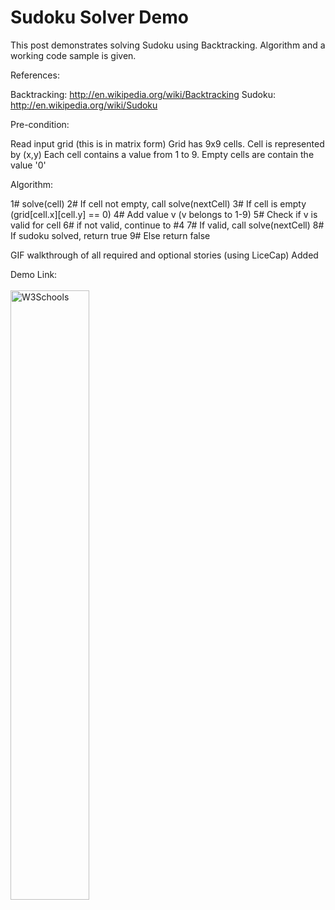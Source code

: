
<h1>Sudoku Solver Demo</h1>

<p>
This post demonstrates solving Sudoku using Backtracking. Algorithm and a working code sample is given.
</p>

<p>
References:

Backtracking: http://en.wikipedia.org/wiki/Backtracking
Sudoku: http://en.wikipedia.org/wiki/Sudoku

</p>

<p>
Pre-condition:

Read input grid (this is in matrix form)
Grid has 9x9 cells. Cell is represented by (x,y)
 Each cell contains a value from 1 to 9.
Empty cells are contain the value '0'
</p>
<p>
Algorithm:

1# solve(cell)
2# If cell not empty, call solve(nextCell)
3# If cell is empty (grid[cell.x][cell.y] == 0)
4# Add value v (v belongs to 1-9)
5# Check if v is valid for cell
6# if not valid, continue to #4
7# If valid, call solve(nextCell)
8# If sudoku solved, return true
9# Else return false


</p>
GIF walkthrough of all required and optional stories (using LiceCap)
Added
</p>

<p>
Demo Link: <a href="https://github.com/bhusarisuccess/Sudoku/blob/master/demo/Sudokodemo.gif"> <br> <br>
<img border="0" alt="W3Schools" src="https://github.com/bhusarisuccess/Sudoku/blob/master/demo/Sudokodemo.gif" width="50%" height="50%"> <br>
</a>
</p>
